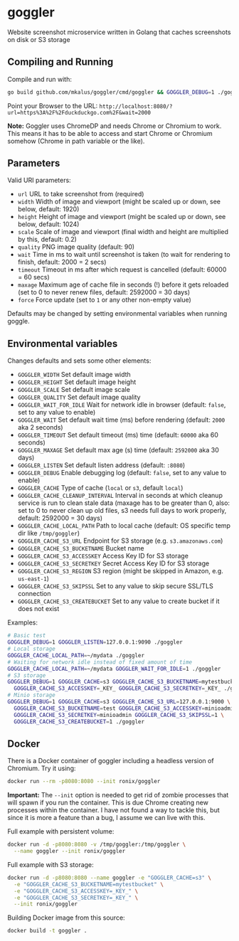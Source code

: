 # goggler

Website screenshot microservice written in Golang that caches screenshots on disk or S3 storage

## Compiling and Running

Compile and run with:

```bash
go build github.com/mkalus/goggler/cmd/goggler && GOGGLER_DEBUG=1 ./goggler
```

Point your Browser to the URL: `http://localhost:8080/?url=https%3A%2F%2Fduckduckgo.com%2F&wait=2000`

**Note:** Goggler uses ChromeDP and needs Chrome or Chromium to work. This means it has to be able to
access and start Chrome or Chromium somehow (Chrome in path variable or the like).

## Parameters

Valid URI parameters:

* `url` URL to take screenshot from (required)
* `width` Width of image and viewport (might be scaled up or down, see below, default: 1920)
* `height` Height of image and viewport (might be scaled up or down, see below, default: 1024)
* `scale` Scale of image and viewport (final width and height are multiplied by this, default: 0.2)
* `quality` PNG image quality (default: 90)
* `wait` Time in ms to wait until screenshot is taken (to wait for rendering to finish, default: 2000 =  2 secs)
* `timeout` Timeout in ms after which request is cancelled (default: 60000 = 60 secs)
* `maxage` Maximum age of cache file in seconds (!) before it gets reloaded (set to 0 to never renew files, default: 2592000 = 30 days)
* `force` Force update (set to `1` or any other non-empty value)

Defaults may be changed by setting environmental variables when running goggle.

## Environmental variables

Changes defaults and sets some other elements:

* `GOGGLER_WIDTH` Set default image width
* `GOGGLER_HEIGHT` Set default image height
* `GOGGLER_SCALE` Set default image scale
* `GOGGLER_QUALITY` Set default image quality
* `GOGGLER_WAIT_FOR_IDLE` Wait for network idle in browser (default: `false`, set to any value to enable)
* `GOGGLER_WAIT` Set default wait time (ms) before rendering (default: `2000` aka 2 seconds)
* `GOGGLER_TIMEOUT` Set default timeout (ms) time (default: `60000` aka 60 seconds)
* `GOGGLER_MAXAGE` Set default max age (s) time (default: `2592000` aka 30 days)
* `GOGGLER_LISTEN` Set default listen address (default: `:8080`)
* `GOGGLER_DEBUG` Enable debugging log (default: `false`, set to any value to enable)
* `GOGGLER_CACHE` Type of cache (`local` or `s3`, default `local`)
* `GOGGLER_CACHE_CLEANUP_INTERVAL` Interval in seconds at which cleanup service is run to clean stale data (maxage has to be greater than 0, also: set to 0 to never clean up old files, s3 needs full days to work properly, default: 2592000 = 30 days)
* `GOGGLER_CACHE_LOCAL_PATH` Path to local cache (default: OS specific temp dir like `/tmp/goggler`)
* `GOGGLER_CACHE_S3_URL` Endpoint for S3 storage (e.g. `s3.amazonaws.com`)
* `GOGGLER_CACHE_S3_BUCKETNAME` Bucket name
* `GOGGLER_CACHE_S3_ACCESSKEY` Access Key ID for S3 storage
* `GOGGLER_CACHE_S3_SECRETKEY` Secret Access Key ID for S3 storage
* `GOGGLER_CACHE_S3_REGION` S3 region (might be skipped in Amazon, e.g. `us-east-1`)
* `GOGGLER_CACHE_S3_SKIPSSL` Set to any value to skip secure SSL/TLS connection
* `GOGGLER_CACHE_S3_CREATEBUCKET` Set to any value to create bucket if it does not exist

Examples:

```bash
# Basic test
GOGGLER_DEBUG=1 GOGGLER_LISTEN=127.0.0.1:9090 ./goggler
# Local storage
GOGGLER_CACHE_LOCAL_PATH=~/mydata ./goggler
# Waiting for network idle instead of fixed amount of time
GOGGLER_CACHE_LOCAL_PATH=~/mydata GOGGLER_WAIT_FOR_IDLE=1 ./goggler
# S3 storage
GOGGLER_DEBUG=1 GOGGLER_CACHE=s3 GOGGLER_CACHE_S3_BUCKETNAME=mytestbucket \
  GOGGLER_CACHE_S3_ACCESSKEY=_KEY_ GOGGLER_CACHE_S3_SECRETKEY=_KEY_ ./goggler
# Minio storage
GOGGLER_DEBUG=1 GOGGLER_CACHE=s3 GOGGLER_CACHE_S3_URL=127.0.0.1:9000 \
  GOGGLER_CACHE_S3_BUCKETNAME=test GOGGLER_CACHE_S3_ACCESSKEY=minioadmin \
  GOGGLER_CACHE_S3_SECRETKEY=minioadmin GOGGLER_CACHE_S3_SKIPSSL=1 \
  GOGGLER_CACHE_S3_CREATEBUCKET=1 ./goggler
```

## Docker

There is a Docker container of goggler including a headless version of Chromium. Try it using:

```bash
docker run --rm -p8080:8080 --init ronix/goggler
```

**Important:** The `--init` option is needed to get rid of zombie processes that will spawn if you run the container.
This is due Chrome creating new processes within the container. I have not found a way to tackle this, but since it is
more a feature than a bug, I assume we can live with this.

Full example with persistent volume:

```bash
docker run -d -p8080:8080 -v /tmp/goggler:/tmp/goggler \
  --name goggler --init ronix/goggler
```

Full example with S3 storage:

```bash
docker run -d -p8080:8080 --name goggler -e "GOGGLER_CACHE=s3" \
  -e "GOGGLER_CACHE_S3_BUCKETNAME=mytestbucket" \
  -e "GOGGLER_CACHE_S3_ACCESSKEY=_KEY_" \
  -e "GOGGLER_CACHE_S3_SECRETKEY=_KEY_" \
  --init ronix/goggler
```

Building Docker image from this source:

```bash
docker build -t goggler .
```
